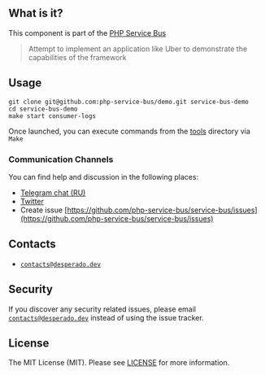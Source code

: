 ## What is it?
This component is part of the [PHP Service Bus](https://github.com/php-service-bus/service-bus)
> Attempt to implement an application like Uber to demonstrate the capabilities of the framework

## Usage
```
git clone git@github.com:php-service-bus/demo.git service-bus-demo
cd service-bus-demo
make start consumer-logs
```
Once launched, you can execute commands from the [tools](https://github.com/php-service-bus/demo/tree/v5.1/tools) directory via `Make`

### Communication Channels
You can find help and discussion in the following places:
* [Telegram chat (RU)](https://t.me/php_service_bus)
* [Twitter](https://twitter.com/PhpBus)
* Create issue [https://github.com/php-service-bus/service-bus/issues](https://github.com/php-service-bus/service-bus/issues)

## Contacts
* [`contacts@desperado.dev`](mailto:contacts@desperado.dev)

## Security

If you discover any security related issues, please email [`contacts@desperado.dev`](mailto:contacts@desperado.dev) instead of using the issue tracker.

## License

The MIT License (MIT). Please see [LICENSE](./LICENSE.md) for more information.
